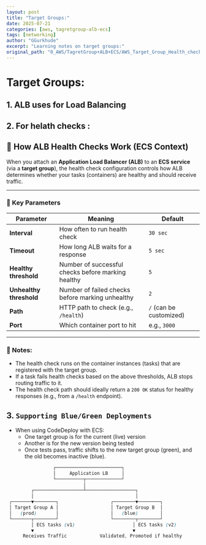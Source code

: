 ```yaml
---
layout: post
title: "Target Groups:"
date: 2025-07-21
categories: [aws, tagretgroup-alb-ecs]
tags: [networking]
author: "GGurkhude"
excerpt: "Learning notes on target groups:"
original_path: "0_AWS/TagretGroup+ALB+ECS/AWS_Target_Group_Health_check_Rolback.md"
---
```



# Target Groups: 
## 1. ALB uses for Load Balancing
## 2. For helath checks :

## 🔁 How ALB Health Checks Work (ECS Context)

When you attach an **Application Load Balancer (ALB)** to an **ECS service** (via a **target group**), the health check configuration controls how ALB determines whether your tasks (containers) are healthy and should receive traffic.

---

### 🔹 Key Parameters

| Parameter            | Meaning                                 | Default          |
|----------------------|------------------------------------------|------------------|
| **Interval**         | How often to run health check            | `30 sec`         |
| **Timeout**          | How long ALB waits for a response        | `5 sec`          |
| **Healthy threshold**   | Number of successful checks before marking healthy | `5`              |
| **Unhealthy threshold** | Number of failed checks before marking unhealthy  | `2`              |
| **Path**             | HTTP path to check (e.g., `/health`)     | `/` (can be customized) |
| **Port**             | Which container port to hit              | e.g., `3000`     |

---

### 📌 Notes:
- The health check runs on the container instances (tasks) that are registered with the target group.
- If a task fails health checks based on the above thresholds, ALB stops routing traffic to it.
- The health check path should ideally return a `200 OK` status for healthy responses (e.g., from a `/health` endpoint).

## 3. `Supporting Blue/Green Deployments `
   - When using CodeDeploy with ECS:
     - One target group is for the current (live) version
     - Another is for the new version being tested
     - Once tests pass, traffic shifts to the new target group (green), and the old becomes inactive (blue).
```scss
                 ┌────────────────────────┐
                 │     Application LB     │
                 └──────────┬─────────────┘
                            │
         ┌──────────────────┴──────────────────┐
         │                                     │
 ┌───────▼────────┐                   ┌────────▼────────┐
 │ Target Group A │                   │ Target Group B  │
 │   (prod)       │                   │   (blue)        │
 └───────┬────────┘                   └────────┬────────┘
         │ ECS tasks (v1)                     │ ECS tasks (v2)
         ▼                                    ▼
      Receives Traffic            Validated, Promoted if healthy
```